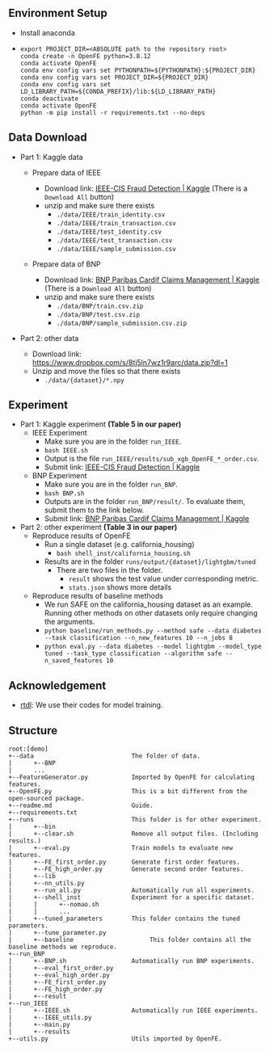

## Environment Setup

- Install anaconda
- ```shell
  export PROJECT_DIR=<ABSOLUTE path to the repository root>
  conda create -n OpenFE python=3.8.12
  conda activate OpenFE
  conda env config vars set PYTHONPATH=${PYTHONPATH}:${PROJECT_DIR}
  conda env config vars set PROJECT_DIR=${PROJECT_DIR}
  conda env config vars set LD_LIBRARY_PATH=${CONDA_PREFIX}/lib:${LD_LIBRARY_PATH}
  conda deactivate
  conda activate OpenFE
  python -m pip install -r requirements.txt --no-deps
  ```

## Data Download

- Part 1: Kaggle data

  - Prepare data of IEEE

    - Download link: [IEEE-CIS Fraud Detection | Kaggle](https://www.kaggle.com/competitions/ieee-fraud-detection/data) (There is a `Download All` button)
    - unzip and make sure there exists
      - `./data/IEEE/train_identity.csv`
      - `./data/IEEE/train_transaction.csv`
      - `./data/IEEE/test_identity.csv`
      - `./data/IEEE/test_transaction.csv`
      - `./data/IEEE/sample_submission.csv`

  - Prepare data of BNP

    - Download link: [BNP Paribas Cardif Claims Management | Kaggle](https://www.kaggle.com/competitions/bnp-paribas-cardif-claims-management/data) (There is a `Download All` button)
    - unzip and make sure there exists
      - `./data/BNP/train.csv.zip`
      - `./data/BNP/test.csv.zip`
      - `./data/BNP/sample_submission.csv.zip`

- Part 2: other data
  - Download link: https://www.dropbox.com/s/8tj5ln7wz1r9arc/data.zip?dl=1
  - Unzip and move the files so that there exists
    - `./data/{dataset}/*.npy`

## Experiment

- Part 1: Kaggle experiment **(Table 5 in our paper)**
  - IEEE Experiment
    - Make sure you are in the folder `run_IEEE`.
    - `bash IEEE.sh`
    - Output is the file `run_IEEE/results/sub_xgb_OpenFE_*_order.csv`.
    - Submit link: [IEEE-CIS Fraud Detection | Kaggle](https://www.kaggle.com/competitions/ieee-fraud-detection/submit)
  - BNP Experiment
    - Make sure you are in the folder `run_BNP`.
    - `bash BNP.sh`
    - Outputs are in the folder `run_BNP/result/`. To evaluate them, submit them to the link below.
    - Submit link: [BNP Paribas Cardif Claims Management | Kaggle](https://www.kaggle.com/competitions/bnp-paribas-cardif-claims-management/submit)
- Part 2: other experiment **(Table 3 in our paper)**
  - Reproduce results of OpenFE
    - Run a single dataset (e.g. california_housing)
      - `bash shell_inst/california_housing.sh`
    - Results are in the folder `runs/output/{dataset}/lightgbm/tuned`
      - There are two files in the folder.
        - `result` shows the test value under corresponding metric.
        - `stats.json` shows more details
  - Reproduce results of baseline methods
    - We run SAFE on the california_housing dataset as an example. Running other methods on other datasets only require changing the arguments.
    - `python baseline/run_methods.py --method safe --data diabetes --task classification --n_new_features 10 --n_jobs 8`
    - `python eval.py --data diabetes --model lightgbm --model_type tuned --task_type classification --algorithm safe --n_saved_features 10`

## Acknowledgement
- [rtdl](https://github.com/Yura52/tabular-dl-revisiting-models): We use their codes for model training.

## Structure

```
root:[demo]
+--data                           The folder of data.
|      +--BNP
|      ...
+--FeatureGenerator.py            Imported by OpenFE for calculating features.
+--OpenFE.py                      This is a bit different from the open-sourced package.
+--readme.md                      Guide.
+--requirements.txt
+--runs                           This folder is for other experiment.
|      +--bin
|      +--clear.sh                Remove all output files. (Including results.)
|      +--eval.py                 Train models to evaluate new features.
|      +--FE_first_order.py       Generate first order features.
|      +--FE_high_order.py        Generate second order features.
|      +--lib
|      +--nn_utils.py
|      +--run_all.py              Automatically run all experiments.
|      +--shell_inst              Experiment for a specific dataset.
|      |      +--nomao.sh
|      |      ...
|      +--tuned_parameters        This folder contains the tuned parameters.
|      +--tune_parameter.py
|      +--baseline                     This folder contains all the baseline methods we reproduce.
+--run_BNP
|      +--BNP.sh                  Automatically run BNP experiments.
|      +--eval_first_order.py     
|      +--eval_high_order.py
|      +--FE_first_order.py
|      +--FE_high_order.py
|      +--result
+--run_IEEE
|      +--IEEE.sh                 Automatically run IEEE experiments.
|      +--IEEE_utils.py
|      +--main.py
|      +--results
+--utils.py                       Utils imported by OpenFE. 
```

